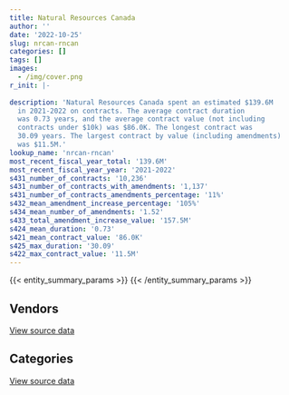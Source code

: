 ```yaml
---
title: Natural Resources Canada
author: ''
date: '2022-10-25'
slug: nrcan-rncan
categories: []
tags: []
images:
  - /img/cover.png
r_init: |-
  
description: 'Natural Resources Canada spent an estimated $139.6M
  in 2021-2022 on contracts. The average contract duration
  was 0.73 years, and the average contract value (not including
  contracts under $10k) was $86.0K. The longest contract was
  30.09 years. The largest contract by value (including amendments)
  was $11.5M.'
lookup_name: 'nrcan-rncan'
most_recent_fiscal_year_total: '139.6M'
most_recent_fiscal_year_year: '2021-2022'
s431_number_of_contracts: '10,236'
s431_number_of_contracts_with_amendments: '1,137'
s431_number_of_contracts_amendments_percentage: '11%'
s432_mean_amendment_increase_percentage: '105%'
s434_mean_number_of_amendments: '1.52'
s433_total_amendment_increase_value: '157.5M'
s424_mean_duration: '0.73'
s421_mean_contract_value: '86.0K'
s425_max_duration: '30.09'
s422_max_contract_value: '11.5M'
---
```


<script src="/rmarkdown-libs/htmlwidgets/htmlwidgets.js"></script>
<link href="/rmarkdown-libs/datatables-css/datatables-crosstalk.css" rel="stylesheet" />
<script src="/rmarkdown-libs/datatables-binding/datatables.js"></script>
<script src="/rmarkdown-libs/jquery/jquery-3.6.0.min.js"></script>
<link href="/rmarkdown-libs/dt-core-bootstrap/css/dataTables.bootstrap.min.css" rel="stylesheet" />
<link href="/rmarkdown-libs/dt-core-bootstrap/css/dataTables.bootstrap.extra.css" rel="stylesheet" />
<script src="/rmarkdown-libs/dt-core-bootstrap/js/jquery.dataTables.min.js"></script>
<script src="/rmarkdown-libs/dt-core-bootstrap/js/dataTables.bootstrap.min.js"></script>
<link href="/rmarkdown-libs/crosstalk/css/crosstalk.min.css" rel="stylesheet" />
<script src="/rmarkdown-libs/crosstalk/js/crosstalk.min.js"></script>
<script src="/rmarkdown-libs/htmlwidgets/htmlwidgets.js"></script>
<link href="/rmarkdown-libs/datatables-css/datatables-crosstalk.css" rel="stylesheet" />
<script src="/rmarkdown-libs/datatables-binding/datatables.js"></script>
<script src="/rmarkdown-libs/jquery/jquery-3.6.0.min.js"></script>
<link href="/rmarkdown-libs/dt-core-bootstrap/css/dataTables.bootstrap.min.css" rel="stylesheet" />
<link href="/rmarkdown-libs/dt-core-bootstrap/css/dataTables.bootstrap.extra.css" rel="stylesheet" />
<script src="/rmarkdown-libs/dt-core-bootstrap/js/jquery.dataTables.min.js"></script>
<script src="/rmarkdown-libs/dt-core-bootstrap/js/dataTables.bootstrap.min.js"></script>
<link href="/rmarkdown-libs/crosstalk/css/crosstalk.min.css" rel="stylesheet" />
<script src="/rmarkdown-libs/crosstalk/js/crosstalk.min.js"></script>

{{< entity_summary_params >}}
{{< /entity_summary_params >}}

## Vendors

<div id="htmlwidget-1" style="width:100%;height:auto;" class="datatables html-widget"></div>
<script type="application/json" data-for="htmlwidget-1">{"x":{"style":"bootstrap","filter":"none","vertical":false,"data":[["<a href=\"/vendors/4_office_automation/\">4 Office Automation<\/a>","<a href=\"/vendors/49_solutions/\">49 Solutions<\/a>","<a href=\"/vendors/ab_sciex/\">AB Sciex<\/a>","<a href=\"/vendors/acart_communications/\">Acart Communications<\/a>","<a href=\"/vendors/accenture/\">Accenture<\/a>","<a href=\"/vendors/acosys_consulting_services/\">Acosys Consulting Services<\/a>","<a href=\"/vendors/adga_group/\">ADGA Group<\/a>","<a href=\"/vendors/advanced_business_interiors/\">Advanced Business Interiors<\/a>","<a href=\"/vendors/advanced_chippewa_technologies/\">Advanced Chippewa Technologies<\/a>","<a href=\"/vendors/aecom/\">AECOM<\/a>","<a href=\"/vendors/agilent/\">Agilent<\/a>","<a href=\"/vendors/air_charter_service/\">Air Charter Service<\/a>","<a href=\"/vendors/air_liquide_canada/\">Air Liquide Canada<\/a>","<a href=\"/vendors/air_tindi/\">Air Tindi<\/a>","<a href=\"/vendors/alpine_helicopters/\">Alpine Helicopters<\/a>","<a href=\"/vendors/als_canada/\">ALS Canada<\/a>","<a href=\"/vendors/altis_human_resources/\">Altis Human Resources<\/a>","<a href=\"/vendors/amazon/\">Amazon<\/a>","<a href=\"/vendors/ameresco_canada/\">Ameresco Canada<\/a>","<a href=\"/vendors/ams_imaging/\">Ams Imaging<\/a>","<a href=\"/vendors/analytical_graphics/\">Analytical Graphics<\/a>","<a href=\"/vendors/ansys_canada/\">Ansys Canada<\/a>","<a href=\"/vendors/aon_reed_stenhouse/\">Aon Reed Stenhouse<\/a>","<a href=\"/vendors/applied_electonics/\">Applied Electonics<\/a>","<a href=\"/vendors/apption/\">Apption<\/a>","<a href=\"/vendors/arcadis_canada/\">Arcadis Canada<\/a>","<a href=\"/vendors/ari_financial_services/\">ARI Financial Services<\/a>","<a href=\"/vendors/artemp_personnel_services/\">Artemp Personnel Services<\/a>","<a href=\"/vendors/asokan_business_interiors/\">Asokan Business Interiors<\/a>","<a href=\"/vendors/atco/\">ATCO<\/a>","<a href=\"/vendors/avi_spl/\">Avi Spl<\/a>","<a href=\"/vendors/avjet_holding/\">AVJET Holding<\/a>","<a href=\"/vendors/banfield_seguin/\">Banfield Seguin<\/a>","<a href=\"/vendors/bdo_canada/\">BDO Canada<\/a>","<a href=\"/vendors/beckman_coulter_canada/\">Beckman Coulter Canada<\/a>","<a href=\"/vendors/bee_clean_building_maintenance/\">Bee Clean Building Maintenance<\/a>","<a href=\"/vendors/bell_canada/\">Bell Canada<\/a>","<a href=\"/vendors/berlitz_canada/\">Berlitz Canada<\/a>","<a href=\"/vendors/bio_rad_laboratories_canada/\">Bio Rad Laboratories Canada<\/a>","<a href=\"/vendors/bloomberg_finance_l_p/\">Bloomberg Finance L P<\/a>","<a href=\"/vendors/blumetric_environmental/\">Blumetric Environmental<\/a>","<a href=\"/vendors/bmt_fleet_technology/\">BMT Fleet Technology<\/a>","<a href=\"/vendors/bouthillette_parizeau/\">Bouthillette Parizeau<\/a>","<a href=\"/vendors/brandt_tractor/\">Brandt Tractor<\/a>","<a href=\"/vendors/breckenhill/\">Breckenhill<\/a>","<a href=\"/vendors/bruker/\">Bruker<\/a>","<a href=\"/vendors/bureau_veritas/\">Bureau Veritas<\/a>","<a href=\"/vendors/c_core/\">C Core<\/a>","<a href=\"/vendors/cache_computer_consulting/\">Cache Computer Consulting<\/a>","<a href=\"/vendors/calian/\">Calian<\/a>","<a href=\"/vendors/calytera_software/\">Calytera Software<\/a>","<a href=\"/vendors/campbell_scientific_canada/\">Campbell Scientific Canada<\/a>","<a href=\"/vendors/canada_post/\">Canada Post<\/a>","<a href=\"/vendors/canadian_corps_of_commissionaires/\">Canadian Corps of Commissionaires<\/a>","<a href=\"/vendors/canadian_helicopters/\">Canadian Helicopters<\/a>","<a href=\"/vendors/canadian_north/\">Canadian North<\/a>","<a href=\"/vendors/canadian_red_cross/\">Canadian Red Cross<\/a>","<a href=\"/vendors/canadian_standards_association/\">Canadian Standards Association<\/a>","<a href=\"/vendors/canon/\">Canon<\/a>","<a href=\"/vendors/cansel_survey_equipment/\">Cansel Survey Equipment<\/a>","<a href=\"/vendors/carahsoft_technology/\">Carahsoft Technology<\/a>","<a href=\"/vendors/carleton_university/\">Carleton University<\/a>","<a href=\"/vendors/cbci_telecom/\">CBCI Telecom<\/a>","<a href=\"/vendors/cdw_canada/\">CDW Canada<\/a>","<a href=\"/vendors/cgi/\">CGI<\/a>","<a href=\"/vendors/charron_human_resources/\">Charron Human Resources<\/a>","<a href=\"/vendors/chrono_aviation/\">Chrono Aviation<\/a>","<a href=\"/vendors/chubb_edwards/\">Chubb Edwards<\/a>","<a href=\"/vendors/cision_canada/\">Cision Canada<\/a>","<a href=\"/vendors/cistel_technology/\">Cistel Technology<\/a>","<a href=\"/vendors/click_networks/\">Click Networks<\/a>","<a href=\"/vendors/cofomo/\">Cofomo<\/a>","<a href=\"/vendors/colliers_project_leaders/\">Colliers Project Leaders<\/a>","<a href=\"/vendors/compugen/\">Compugen<\/a>","<a href=\"/vendors/concept_controls/\">Concept Controls<\/a>","<a href=\"/vendors/conference_board_of_canada/\">Conference Board of Canada<\/a>","<a href=\"/vendors/contract_community/\">Contract Community<\/a>","<a href=\"/vendors/controlled_environments/\">Controlled Environments<\/a>","<a href=\"/vendors/conversart_consulting/\">Conversart Consulting<\/a>","<a href=\"/vendors/coradix_technology_consulting/\">Coradix Technology Consulting<\/a>","<a href=\"/vendors/cossette_communications/\">Cossette Communications<\/a>","<a href=\"/vendors/cpcs_transcom/\">CPCS Transcom<\/a>","<a href=\"/vendors/csdc_systems/\">CSDC Systems<\/a>","<a href=\"/vendors/csi_consulting/\">Csi Consulting<\/a>","<a href=\"/vendors/custom_helicopters/\">Custom Helicopters<\/a>","<a href=\"/vendors/d4is_solutions/\">D4IS Solutions<\/a>","<a href=\"/vendors/dalhousie_university/\">Dalhousie University<\/a>","<a href=\"/vendors/dalian_enterprises/\">Dalian Enterprises<\/a>","<a href=\"/vendors/dasco_equipment/\">DASCO Equipment<\/a>","<a href=\"/vendors/decisive_group/\">Decisive Group<\/a>","<a href=\"/vendors/dell_computer/\">Dell Computer<\/a>","<a href=\"/vendors/deloitte/\">Deloitte<\/a>","<a href=\"/vendors/delta_photonics/\">Delta Photonics<\/a>","<a href=\"/vendors/dew_engineering/\">DEW Engineering<\/a>","<a href=\"/vendors/dillon_consulting/\">Dillon Consulting<\/a>","<a href=\"/vendors/dnr_consulting_group/\">DNR Consulting Group<\/a>","<a href=\"/vendors/donna_cona/\">Donna Cona<\/a>","<a href=\"/vendors/dst_consulting_engineers/\">DST Consulting Engineers<\/a>","<a href=\"/vendors/dynabook_canada/\">Dynabook Canada<\/a>","<a href=\"/vendors/dynamic_personnel_consultants/\">Dynamic Personnel Consultants<\/a>","<a href=\"/vendors/eagle_professional_resources/\">Eagle Professional Resources<\/a>","<a href=\"/vendors/eastpoint_engineering/\">Eastpoint Engineering<\/a>","<a href=\"/vendors/ebsco_canada/\">EBSCO Canada<\/a>","<a href=\"/vendors/eclipsys_solutions/\">Eclipsys Solutions<\/a>","<a href=\"/vendors/ecole_de_langues_abce/\">Ecole De Langues Abce<\/a>","<a href=\"/vendors/ecole_de_langues_eagle/\">Ecole De Langues Eagle<\/a>","<a href=\"/vendors/ecole_de_langues_la_cite/\">Ecole De Langues La Cite<\/a>","<a href=\"/vendors/effigis_geo_solutions/\">Effigis Geo Solutions<\/a>","<a href=\"/vendors/ekos_research_associates/\">Ekos Research Associates<\/a>","<a href=\"/vendors/elite_environmental_group/\">Elite Environmental Group<\/a>","<a href=\"/vendors/elsevier/\">Elsevier<\/a>","<a href=\"/vendors/empowered_networks/\">Empowered Networks<\/a>","<a href=\"/vendors/englobe/\">Englobe<\/a>","<a href=\"/vendors/entrust/\">Entrust<\/a>","<a href=\"/vendors/environics_research_group/\">Environics Research Group<\/a>","<a href=\"/vendors/eperformance/\">Eperformance<\/a>","<a href=\"/vendors/ernst_young/\">Ernst Young<\/a>","<a href=\"/vendors/esbe_scientific_industries/\">ESBE Scientific Industries<\/a>","<a href=\"/vendors/esri/\">ESRI<\/a>","<a href=\"/vendors/excel_human_resources/\">Excel Human Resources<\/a>","<a href=\"/vendors/exp_services/\">EXP Services<\/a>","<a href=\"/vendors/factiva/\">Factiva<\/a>","<a href=\"/vendors/fast_forward_french/\">Fast Forward French<\/a>","<a href=\"/vendors/fast_track_staffing/\">Fast Track Staffing<\/a>","<a href=\"/vendors/fastenal/\">Fastenal<\/a>","<a href=\"/vendors/fca_canada/\">FCA Canada<\/a>","<a href=\"/vendors/federal_express_canada/\">Federal Express Canada<\/a>","<a href=\"/vendors/felix_technology/\">Felix Technology<\/a>","<a href=\"/vendors/first_air/\">First Air<\/a>","<a href=\"/vendors/flight_fuels/\">Flight Fuels<\/a>","<a href=\"/vendors/fmc_professionals/\">FMC Professionals<\/a>","<a href=\"/vendors/ford_motor_company/\">Ford Motor Company<\/a>","<a href=\"/vendors/fsc/\">FSC<\/a>","<a href=\"/vendors/fts_forest_technology_systems/\">Fts Forest Technology Systems<\/a>","<a href=\"/vendors/fujitsu/\">Fujitsu<\/a>","<a href=\"/vendors/gamble_technologies/\">Gamble Technologies<\/a>","<a href=\"/vendors/gartner/\">Gartner<\/a>","<a href=\"/vendors/gateway_mechanical_services/\">Gateway Mechanical Services<\/a>","<a href=\"/vendors/gc_strategies/\">GC Strategies<\/a>","<a href=\"/vendors/general_dynamics/\">General Dynamics<\/a>","<a href=\"/vendors/general_motors/\">General Motors<\/a>","<a href=\"/vendors/genesis_integration/\">Genesis Integration<\/a>","<a href=\"/vendors/genome_quebec/\">Genome Quebec<\/a>","<a href=\"/vendors/geotab/\">Geotab<\/a>","<a href=\"/vendors/getinge_canada/\">Getinge Canada<\/a>","<a href=\"/vendors/gfl_environmental/\">GFL Environmental<\/a>","<a href=\"/vendors/ghd/\">GHD<\/a>","<a href=\"/vendors/gilmore_reproductions/\">Gilmore Reproductions<\/a>","<a href=\"/vendors/glasshouse_systems/\">GlassHouse Systems<\/a>","<a href=\"/vendors/global_knowledge/\">Global Knowledge<\/a>","<a href=\"/vendors/global_total_office/\">Global Total Office<\/a>","<a href=\"/vendors/global_upholstery/\">Global Upholstery<\/a>","<a href=\"/vendors/golder_associates/\">Golder Associates<\/a>","<a href=\"/vendors/google_canada/\">Google Canada<\/a>","<a href=\"/vendors/goss_gilroy/\">Goss Gilroy<\/a>","<a href=\"/vendors/government_of_alberta/\">Government of Alberta<\/a>","<a href=\"/vendors/grand_toy/\">Grand Toy<\/a>","<a href=\"/vendors/graybar_canada/\">Graybar Canada<\/a>","<a href=\"/vendors/graybridge_international_consulting/\">Graybridge International Consulting<\/a>","<a href=\"/vendors/great_slave_helicopters/\">Great Slave Helicopters<\/a>","<a href=\"/vendors/groupe_edgenda/\">Groupe Edgenda<\/a>","<a href=\"/vendors/h_h_construction/\">H H Construction<\/a>","<a href=\"/vendors/halpenny_insurance_brokers/\">Halpenny Insurance Brokers<\/a>","<a href=\"/vendors/harnois_energies/\">Harnois Energies<\/a>","<a href=\"/vendors/hatch/\">Hatch<\/a>","<a href=\"/vendors/haworth/\">Haworth<\/a>","<a href=\"/vendors/hewlett_packard/\">Hewlett Packard<\/a>","<a href=\"/vendors/hexagon/\">Hexagon<\/a>","<a href=\"/vendors/hitachi_data_systems/\">Hitachi Data Systems<\/a>","<a href=\"/vendors/honeywell/\">Honeywell<\/a>","<a href=\"/vendors/horizant/\">Horizant<\/a>","<a href=\"/vendors/hoskin_scientific/\">Hoskin Scientific<\/a>","<a href=\"/vendors/hubspoke/\">HubSpoke<\/a>","<a href=\"/vendors/hypertec/\">Hypertec<\/a>","<a href=\"/vendors/ibiska_telecom/\">Ibiska Telecom<\/a>","<a href=\"/vendors/ibm_canada/\">IBM Canada<\/a>","<a href=\"/vendors/idp_group/\">Idp Group<\/a>","<a href=\"/vendors/ifathom/\">iFathom<\/a>","<a href=\"/vendors/ihs_global/\">IHS Global<\/a>","<a href=\"/vendors/iic_technologies/\">IIC Technologies<\/a>","<a href=\"/vendors/imp_group/\">IMP Group<\/a>","<a href=\"/vendors/info_tech_research_group/\">Info Tech Research Group<\/a>","<a href=\"/vendors/institute_on_governance/\">Institute On Governance<\/a>","<a href=\"/vendors/integra_networks/\">Integra Networks<\/a>","<a href=\"/vendors/interactive_audio_visual/\">Interactive Audio Visual<\/a>","<a href=\"/vendors/ipss/\">IPSS<\/a>","<a href=\"/vendors/iron_mountain/\">Iron Mountain<\/a>","<a href=\"/vendors/island_temperature_controls/\">Island Temperature Controls<\/a>","<a href=\"/vendors/isomass_scientific/\">Isomass Scientific<\/a>","<a href=\"/vendors/itex/\">ITEX<\/a>","<a href=\"/vendors/j_l_richards_associates/\">J L Richards Associates<\/a>","<a href=\"/vendors/javelin_technologies/\">Javelin Technologies<\/a>","<a href=\"/vendors/jeol/\">Jeol<\/a>","<a href=\"/vendors/john_wiley_sons/\">John Wiley Sons<\/a>","<a href=\"/vendors/jumping_elephants/\">Jumping Elephants<\/a>","<a href=\"/vendors/kenn_borek_air/\">Kenn Borek Air<\/a>","<a href=\"/vendors/keystone_environmental/\">Keystone Environmental<\/a>","<a href=\"/vendors/knoll_north_america/\">Knoll North America<\/a>","<a href=\"/vendors/knowledge_circle/\">Knowledge Circle<\/a>","<a href=\"/vendors/kone/\">KONE<\/a>","<a href=\"/vendors/konica_minolta_business_solutions/\">Konica Minolta Business Solutions<\/a>","<a href=\"/vendors/kpmg/\">KPMG<\/a>","<a href=\"/vendors/kubota_canada/\">Kubota Canada<\/a>","<a href=\"/vendors/kudlik_construction/\">Kudlik Construction<\/a>","<a href=\"/vendors/kwc_architects/\">Kwc Architects<\/a>","<a href=\"/vendors/language_marketplace/\">Language Marketplace<\/a>","<a href=\"/vendors/language_research_development_group/\">Language Research Development Group<\/a>","<a href=\"/vendors/lansdowne_technologies/\">Lansdowne Technologies<\/a>","<a href=\"/vendors/laval_lab/\">Laval Lab<\/a>","<a href=\"/vendors/lean_agility/\">Lean Agility<\/a>","<a href=\"/vendors/leger_marketing/\">Leger Marketing<\/a>","<a href=\"/vendors/leo_pisces_services_group/\">Leo Pisces Services Group<\/a>","<a href=\"/vendors/les_enquetes_henri/\">Les Enquetes Henri<\/a>","<a href=\"/vendors/life_technologies/\">Life Technologies<\/a>","<a href=\"/vendors/like_10/\">Like 10<\/a>","<a href=\"/vendors/linovati/\">Linovati<\/a>","<a href=\"/vendors/lionbridge/\">Lionbridge<\/a>","<a href=\"/vendors/lotek_wireless/\">Lotek Wireless<\/a>","<a href=\"/vendors/lumina_it/\">Lumina IT<\/a>","<a href=\"/vendors/lwg_architectural_interiors/\">Lwg Architectural Interiors<\/a>","<a href=\"/vendors/m_d_charlton/\">M D Charlton<\/a>","<a href=\"/vendors/macdonald_dettwiler_and_associates/\">MacDonald Dettwiler and Associates<\/a>","<a href=\"/vendors/malatest/\">Malatest<\/a>","<a href=\"/vendors/maplesoft_consulting/\">Maplesoft Consulting<\/a>","<a href=\"/vendors/marine_contractors/\">Marine Contractors<\/a>","<a href=\"/vendors/markido/\">Markido<\/a>","<a href=\"/vendors/martec/\">Martec<\/a>","<a href=\"/vendors/matrix_aviation_solutions/\">Matrix Aviation Solutions<\/a>","<a href=\"/vendors/maverin/\">Maverin<\/a>","<a href=\"/vendors/maxsys_staffing_and_consulting/\">Maxsys Staffing and Consulting<\/a>","<a href=\"/vendors/mcelhanney_associates/\">McElhanney Associates<\/a>","<a href=\"/vendors/mcgill_university/\">Mcgill University<\/a>","<a href=\"/vendors/mckinsey_and_company/\">McKinsey and Company<\/a>","<a href=\"/vendors/mcmaster_university/\">Mcmaster University<\/a>","<a href=\"/vendors/mcw_custom_energy_solutions/\">MCW Custom Energy Solutions<\/a>","<a href=\"/vendors/mdos_consulting/\">MDOS Consulting<\/a>","<a href=\"/vendors/media_q/\">Media Q<\/a>","<a href=\"/vendors/messa_computing/\">Messa Computing<\/a>","<a href=\"/vendors/mgis/\">MGIS<\/a>","<a href=\"/vendors/michael_wager_consulting/\">Michael Wager Consulting<\/a>","<a href=\"/vendors/microsoft_canada/\">Microsoft Canada<\/a>","<a href=\"/vendors/millbrook_tactical/\">Millbrook Tactical<\/a>","<a href=\"/vendors/mindwire_systems/\">Mindwire Systems<\/a>","<a href=\"/vendors/mishkumi_technologies/\">Mishkumi Technologies<\/a>","<a href=\"/vendors/mnp/\">MNP<\/a>","<a href=\"/vendors/modis_canada/\">Modis Canada<\/a>","<a href=\"/vendors/moriyama_teshima_architects/\">Moriyama Teshima Architects<\/a>","<a href=\"/vendors/morpho_canada/\">Morpho Canada<\/a>","<a href=\"/vendors/morrison_hershfield/\">Morrison Hershfield<\/a>","<a href=\"/vendors/mts_allstream/\">MTS Allstream<\/a>","<a href=\"/vendors/multishred/\">Multishred<\/a>","<a href=\"/vendors/mustang_helicopters/\">Mustang Helicopters<\/a>","<a href=\"/vendors/mustang_survival/\">Mustang Survival<\/a>","<a href=\"/vendors/nanometrics/\">Nanometrics<\/a>","<a href=\"/vendors/nations_translation_group/\">Nations Translation Group<\/a>","<a href=\"/vendors/nattiq/\">NATTIQ<\/a>","<a href=\"/vendors/neopost_canada/\">Neopost Canada<\/a>","<a href=\"/vendors/newfound_recruiting/\">Newfound Recruiting<\/a>","<a href=\"/vendors/nikon_canada/\">Nikon Canada<\/a>","<a href=\"/vendors/nisha_techonologies/\">Nisha Techonologies<\/a>","<a href=\"/vendors/nitam_solutions/\">Nitam Solutions<\/a>","<a href=\"/vendors/nortak_software/\">Nortak Software<\/a>","<a href=\"/vendors/northern_micro/\">Northern Micro<\/a>","<a href=\"/vendors/northwest_hydraulic_consultants/\">Northwest Hydraulic Consultants<\/a>","<a href=\"/vendors/nova_networks/\">Nova Networks<\/a>","<a href=\"/vendors/novipro/\">Novipro<\/a>","<a href=\"/vendors/onx_enterprise_solutions/\">OnX Enterprise Solutions<\/a>","<a href=\"/vendors/open_geospatial_consortium/\">Open Geospatial Consortium<\/a>","<a href=\"/vendors/openframe_technologies/\">OpenFrame Technologies<\/a>","<a href=\"/vendors/opentext/\">OpenText<\/a>","<a href=\"/vendors/oracle_canada/\">Oracle Canada<\/a>","<a href=\"/vendors/orangutech/\">Orangutech<\/a>","<a href=\"/vendors/orbis_risk_consulting/\">Orbis Risk Consulting<\/a>","<a href=\"/vendors/ottawa_business_interiors/\">Ottawa Business Interiors<\/a>","<a href=\"/vendors/oxford_nanopore_technologies/\">Oxford Nanopore Technologies<\/a>","<a href=\"/vendors/pacific_geomatics/\">Pacific Geomatics<\/a>","<a href=\"/vendors/pacwill_environmental/\">Pacwill Environmental<\/a>","<a href=\"/vendors/pageau_morel_associes/\">Pageau Morel Associes<\/a>","<a href=\"/vendors/pal_aerospace/\">PAL Aerospace<\/a>","<a href=\"/vendors/paladin_group/\">Paladin Group<\/a>","<a href=\"/vendors/panasonic/\">Panasonic<\/a>","<a href=\"/vendors/pepco/\">Pepco<\/a>","<a href=\"/vendors/petrovalue_products/\">PetroValue Products<\/a>","<a href=\"/vendors/phaselock_systems_international/\">Phaselock Systems International<\/a>","<a href=\"/vendors/phoenix_strategic_perspectives/\">Phoenix Strategic Perspectives<\/a>","<a href=\"/vendors/pitney_bowes/\">Pitney Bowes<\/a>","<a href=\"/vendors/planet_labs/\">Planet Labs<\/a>","<a href=\"/vendors/podolinsky_equipment/\">Podolinsky Equipment<\/a>","<a href=\"/vendors/polaris_industries/\">Polaris Industries<\/a>","<a href=\"/vendors/portage_personnel/\">Portage Personnel<\/a>","<a href=\"/vendors/pra/\">PRA<\/a>","<a href=\"/vendors/precisionit/\">PrecisionIT<\/a>","<a href=\"/vendors/pricewaterhouse_coopers/\">Pricewaterhouse Coopers<\/a>","<a href=\"/vendors/printers_plus/\">Printers Plus<\/a>","<a href=\"/vendors/prism_engineering/\">Prism Engineering<\/a>","<a href=\"/vendors/procom_consultants/\">Procom Consultants<\/a>","<a href=\"/vendors/promaxis/\">Promaxis<\/a>","<a href=\"/vendors/proquest/\">ProQuest<\/a>","<a href=\"/vendors/protak_consulting_group/\">Protak Consulting Group<\/a>","<a href=\"/vendors/purespirit_solutions/\">PureSpirIT Solutions<\/a>","<a href=\"/vendors/qiagen/\">QIAGEN<\/a>","<a href=\"/vendors/qinetiq/\">QinetiQ<\/a>","<a href=\"/vendors/qmr/\">QMR<\/a>","<a href=\"/vendors/quantum_management_services/\">Quantum Management Services<\/a>","<a href=\"/vendors/queen_s_university/\">Queen’s University<\/a>","<a href=\"/vendors/r_e_gilmore_investments/\">R E Gilmore Investments<\/a>","<a href=\"/vendors/r_r_international_translation/\">R R International Translation<\/a>","<a href=\"/vendors/radiation_solutions/\">Radiation Solutions<\/a>","<a href=\"/vendors/randstad/\">Randstad<\/a>","<a href=\"/vendors/raymond_chabot_grant_thornton/\">Raymond Chabot Grant Thornton<\/a>","<a href=\"/vendors/redmango_media/\">Redmango Media<\/a>","<a href=\"/vendors/rgb_media/\">RGB Media<\/a>","<a href=\"/vendors/ricoh/\">Ricoh<\/a>","<a href=\"/vendors/risk_sciences_international/\">Risk Sciences International<\/a>","<a href=\"/vendors/rms_software/\">Rms Software<\/a>","<a href=\"/vendors/rtg_protech/\">Rtg Protech<\/a>","<a href=\"/vendors/s_p_global_market_intelligence/\">S P Global Market Intelligence<\/a>","<a href=\"/vendors/salesforce_canada/\">Salesforce Canada<\/a>","<a href=\"/vendors/samson_associes/\">Samson Associes<\/a>","<a href=\"/vendors/sas_institute/\">SAS Institute<\/a>","<a href=\"/vendors/sharp_electronics/\">Sharp Electronics<\/a>","<a href=\"/vendors/shi_canada/\">SHI Canada<\/a>","<a href=\"/vendors/si_systems/\">SI Systems<\/a>","<a href=\"/vendors/siemens/\">Siemens<\/a>","<a href=\"/vendors/sierra_systems_group/\">Sierra Systems Group<\/a>","<a href=\"/vendors/simex_defence/\">Simex Defence<\/a>","<a href=\"/vendors/simplex_grinnell/\">Simplex Grinnell<\/a>","<a href=\"/vendors/slr_consulting_canada/\">SLR Consulting Canada<\/a>","<a href=\"/vendors/snap_on_tools/\">Snap On Tools<\/a>","<a href=\"/vendors/snc_lavalin/\">SNC Lavalin<\/a>","<a href=\"/vendors/softchoice/\">Softchoice<\/a>","<a href=\"/vendors/softsim_technologies/\">Softsim Technologies<\/a>","<a href=\"/vendors/sra_staffing_solutions/\">SRA Staffing Solutions<\/a>","<a href=\"/vendors/st_joseph_print_group/\">St Joseph Print Group<\/a>","<a href=\"/vendors/stantec/\">Stantec<\/a>","<a href=\"/vendors/steris_canada/\">STERIS Canada<\/a>","<a href=\"/vendors/stiff_sentences/\">Stiff Sentences<\/a>","<a href=\"/vendors/stoneworks_technologies/\">Stoneworks Technologies<\/a>","<a href=\"/vendors/stratos/\">Stratos<\/a>","<a href=\"/vendors/systemscope/\">Systemscope<\/a>","<a href=\"/vendors/tag_hr/\">Tag HR<\/a>","<a href=\"/vendors/tecsis/\">Tecsis<\/a>","<a href=\"/vendors/teel_technologies_canada/\">Teel Technologies Canada<\/a>","<a href=\"/vendors/teknion/\">Teknion<\/a>","<a href=\"/vendors/teksystems_canada/\">TEKsystems Canada<\/a>","<a href=\"/vendors/telecom_computer_services/\">Telecom Computer Services<\/a>","<a href=\"/vendors/tenaquip/\">Tenaquip<\/a>","<a href=\"/vendors/teramach_technologies/\">Teramach Technologies<\/a>","<a href=\"/vendors/testforce_systems/\">Testforce Systems<\/a>","<a href=\"/vendors/tetra_tech/\">Tetra Tech<\/a>","<a href=\"/vendors/the_aim_group/\">The AIM Group<\/a>","<a href=\"/vendors/the_halifax_group/\">The Halifax Group<\/a>","<a href=\"/vendors/the_masha_krupp_translation_group/\">The Masha Krupp Translation Group<\/a>","<a href=\"/vendors/the_mathworks/\">The Mathworks<\/a>","<a href=\"/vendors/the_right_door_consulting/\">The Right Door Consulting<\/a>","<a href=\"/vendors/thermo_fisher_scientific/\">Thermo Fisher Scientific<\/a>","<a href=\"/vendors/thyssenkrupp_elevator/\">Thyssenkrupp Elevator<\/a>","<a href=\"/vendors/tiree/\">Tiree<\/a>","<a href=\"/vendors/toshiba_canada/\">Toshiba Canada<\/a>","<a href=\"/vendors/totem_offisource/\">Totem Offisource<\/a>","<a href=\"/vendors/toure_cleaning_services/\">Toure Cleaning Services<\/a>","<a href=\"/vendors/toyota/\">Toyota<\/a>","<a href=\"/vendors/transpolar_technology/\">Transpolar Technology<\/a>","<a href=\"/vendors/troy_life_fire_safety/\">Troy Life Fire Safety<\/a>","<a href=\"/vendors/tundra_technical_solutions/\">Tundra Technical Solutions<\/a>","<a href=\"/vendors/turtle_island_staffing/\">Turtle Island Staffing<\/a>","<a href=\"/vendors/tyco_integrated_fire_security/\">Tyco Integrated Fire Security<\/a>","<a href=\"/vendors/unisource/\">Unisource<\/a>","<a href=\"/vendors/universal_helicopters/\">Universal Helicopters<\/a>","<a href=\"/vendors/universite_de_sherbrooke/\">Universite De Sherbrooke<\/a>","<a href=\"/vendors/universite_laval/\">Universite Laval<\/a>","<a href=\"/vendors/universite_sainte_anne/\">Universite Sainte Anne<\/a>","<a href=\"/vendors/university_of_alberta/\">University of Alberta<\/a>","<a href=\"/vendors/university_of_british_columbia/\">University of British Columbia<\/a>","<a href=\"/vendors/university_of_calgary/\">University of Calgary<\/a>","<a href=\"/vendors/university_of_guelph/\">University of Guelph<\/a>","<a href=\"/vendors/university_of_manitoba/\">University of Manitoba<\/a>","<a href=\"/vendors/university_of_new_brunswick/\">University of New Brunswick<\/a>","<a href=\"/vendors/university_of_ottawa/\">University of Ottawa<\/a>","<a href=\"/vendors/university_of_regina/\">University of Regina<\/a>","<a href=\"/vendors/university_of_saskatchewan/\">University of Saskatchewan<\/a>","<a href=\"/vendors/university_of_toronto/\">University of Toronto<\/a>","<a href=\"/vendors/university_of_waterloo/\">University of Waterloo<\/a>","<a href=\"/vendors/university_of_western_ontario/\">University of Western Ontario<\/a>","<a href=\"/vendors/vaisala_canada/\">Vaisala Canada<\/a>","<a href=\"/vendors/vard_marine/\">Vard Marine<\/a>","<a href=\"/vendors/veritaaq_technology_house/\">Veritaaq Technology House<\/a>","<a href=\"/vendors/vidcruiter/\">Vidcruiter<\/a>","<a href=\"/vendors/vwr_international/\">VWR International<\/a>","<a href=\"/vendors/wajax/\">Wajax<\/a>","<a href=\"/vendors/waste_connections_of_canada/\">Waste Connections of Canada<\/a>","<a href=\"/vendors/waste_management_of_canada/\">Waste Management of Canada<\/a>","<a href=\"/vendors/waters/\">Waters<\/a>","<a href=\"/vendors/weatherhaven_canada/\">Weatherhaven Canada<\/a>","<a href=\"/vendors/wolters_kluwer/\">Wolters Kluwer<\/a>","<a href=\"/vendors/wood/\">Wood<\/a>","<a href=\"/vendors/wood_canada/\">Wood Canada<\/a>","<a href=\"/vendors/wood_environment_infrastructure/\">Wood Environment Infrastructure<\/a>","<a href=\"/vendors/wood_mackenzie/\">Wood Mackenzie<\/a>","<a href=\"/vendors/workdynamics_technologies/\">WorkDynamics Technologies<\/a>","<a href=\"/vendors/worley_parsons/\">Worley Parsons<\/a>","<a href=\"/vendors/wsp/\">WSP<\/a>","<a href=\"/vendors/xerox/\">Xerox<\/a>","<a href=\"/vendors/yellowhead_helicopters/\">Yellowhead Helicopters<\/a>","<a href=\"/vendors/zodiac_hurricane_technologies/\">Zodiac Hurricane Technologies<\/a>"],[15782.71,null,22001.83,13528.7,null,null,139421.84,338069.63,56083.63,42107.64,337240.36,null,45592.23,54483.02,11648.77,141790.81,338766.58,null,557916.97,null,28555.79,736534.27,12288.37,324434.58,null,152157.19,89381.86,167554.33,11131.63,1306255.57,89303.18,null,8549.73,196786.68,4015.11,null,0,39182.7,null,null,0,31330.6,202922.58,null,null,null,0,null,64527.2,842238.64,null,120403.49,13918.21,3810878.61,734418.46,724208.68,7699.07,77884.72,397613.15,71317.34,54025.11,146497.33,297793.1,1124207.15,null,33900,null,21106.06,36551.78,639165.49,null,null,160145.95,null,null,39144.1,0,null,81111.24,22600,122782.19,null,32476.88,null,null,201877.46,145141.07,33449.16,784990,15142,15290.94,1270701.9,12230.68,99499.39,null,null,134236.44,null,null,100208.53,44239.5,null,160482.28,16176.52,22302,19838.4,80095.98,0,null,null,979525.73,19557.86,0,45031.9,168115.75,806955.22,0,null,1008338.43,3213135.14,null,null,62335.5,null,11543.96,144145.3,null,262489.5,816376.96,null,7575.61,303235.41,2673287.04,null,null,null,177323.45,null,157522.66,null,272107.09,87490.28,95713.72,2015800.36,null,21905.37,null,2870.02,null,null,null,20464.13,11842.4,null,249790.73,null,64053.27,null,32982.26,3569684.66,null,null,null,231666.83,24973,null,12172.1,null,175150.01,154355.4,53388.79,225581.52,null,961791.8,344332.94,133871.1,24521,null,107643.22,0,null,62550,63302.5,109454.63,null,26372,317393.58,null,805352.6,102981.31,126648.14,null,352446.86,null,null,4750123.45,0,null,65216.11,15562.34,4122.01,342450.46,null,26460,24588.11,101844.04,null,23136.75,17366.47,null,null,415889.93,null,null,163436.09,null,null,24654.85,57482.63,24916.5,null,1814308.12,0,907782.32,null,27641.18,null,0,null,63448.93,24990,null,24860,44504.97,0,203679.01,105198.36,557624.22,null,1126429.14,491769.94,26091.1,203679.01,43074.92,0,72295.44,2236.87,4352.38,31863.41,44546.04,null,null,23399.83,2626977.3,null,16459.69,45281.52,489086.91,37499.39,806446.43,null,502847.25,633021.62,null,98687.51,null,22321.63,342345.73,1551100.13,83051.36,null,37606.93,23758.25,20466.92,null,null,null,null,11661.24,10919.45,null,null,null,110206.84,177527.37,7136.71,311123.43,null,null,122151.55,78096.74,35979.2,256285.09,116287.21,24973.9,613961.31,182852.84,72055.69,null,279943.87,19446.3,null,145546.23,43975.89,44679.2,null,149258.43,192928.29,11512.44,97346.87,737539.58,903994.36,45914.27,19323,31776.3,null,240693.8,null,370705.35,68907.42,126757.08,33617.53,365971.64,4733.41,158701.72,102265.99,282500,73937.04,null,0,139667.73,null,242150.98,207900.6,173992.28,11569.34,16950,165029.7,908611.37,96809.37,336733.82,null,20341.01,162573.8,1994539.72,178680.12,52150.5,821214.58,81278.64,0,146437.01,null,10328.2,54438.95,49939.35,514442.7,113703.89,23730,165475.79,11321.69,342374.13,null,398560.42,20269.39,203679.01,null,null,null,2453103.77,28743.75,267970.42,null,189709.15,210888.41,63304.5,69964.92,56823.5,149979.41,77108.8,24249.17,null,48489.2,94559,23721.88,23358.33,null,1117128.95,12989.24,53642.55,null,6537.84,null,96312.85,19213.48,31727,0,null,88919.7,750478.95,242.36,null,437745.51,33003.5,null,null],[null,null,13201.1,null,null,3525.59,116319.38,96958.16,89612.68,12915,501680.91,15557.84,75117.23,160084.68,12363.83,96658.62,827707.84,null,534404.09,null,28634.03,364373.47,12012.58,null,326677.69,0,37466.92,89154.66,null,1275962.68,42531.9,556954.47,52820.57,205619.04,22168.59,null,0,73566.43,null,null,15059.52,46074.4,112950.88,10336.51,null,null,33649.98,79181.93,201832.85,910168.79,null,91762.28,12543,3722472.69,895329.91,502898.27,3860.08,9042.6,365950.31,82172.22,18477.28,154190.6,32379.57,687497.24,74814.24,27911,null,null,31999.93,1302559.54,24076.06,103520.09,217962.1,null,null,62393.35,null,24940.65,88353.45,3688690.29,240640.46,null,29435.3,null,null,506076.37,46283.6,197457.94,805504,null,171400.51,2176748.91,null,99771.99,7523.42,12688.8,362159.08,9169.08,374518.38,56852.58,null,null,160921.95,15917.71,11520,11466,21840,218295,null,107578.12,533777.49,null,29622.47,null,null,827063.89,147414.15,null,1038312.92,3075878.71,null,27124.9,152096.1,null,null,77458.26,null,121133.39,831895.68,null,null,36640.8,1567351.85,null,null,40295.8,188823,39343.5,133026.12,null,102376.54,70099.79,37647.89,851730.46,null,35222.05,null,10298.3,1337.07,null,null,4543.11,null,null,194041.06,null,14482.03,null,37064.18,3199966.73,null,34025.43,null,null,null,17864,10041.39,19913.09,42921.92,156806.03,34015.02,130779.21,null,362967.53,null,20189.94,null,85086.29,null,152396.37,28250,55822,24860,135076.42,null,77023,284017.53,null,687960.43,58621.95,211607.43,10894.33,353412.47,null,null,3721993.28,0,9844.95,39697.61,15604.98,6372.25,51281.14,61044.79,null,11708.62,66318.24,null,null,null,null,null,705145.38,null,null,139408.99,23159.35,null,11166.5,77160.75,13017.6,59950.43,1938497.3,0,354054.05,18501.72,null,62150,0,428206.71,62755.68,95929.64,23000,null,102228.59,0,102118.52,85727.33,471623.58,null,1029138,416278.15,26162.58,102118.52,7484.54,445.81,359679.65,38985.53,7707.98,90800.7,77494.68,11275.14,271845,null,391548.12,null,86060.67,37299.04,594777.85,null,2516859.38,1030.72,468036.66,149505.23,15686.62,90390.94,null,null,526189.49,888688.06,17182.98,null,69343.27,null,null,null,62260.8,null,7677.17,null,null,1545.72,11500,150144.96,157628.89,28091.52,22637.13,96199.27,null,18563.3,130479.87,58840.01,76455.8,83602.87,122380.51,0,null,183353.8,48676.76,39747.75,107017.06,null,null,893201.66,null,15281,108557.06,null,22352.53,40129.13,188447.12,794047.35,791000,54565.16,null,31863.36,null,382059.78,null,150582.51,39060.98,125731.93,16465.91,16167,1984.14,null,null,null,24408,null,0,35626.99,16916.1,242814.41,null,415672.62,null,null,null,632128.7,268425.99,122379.58,null,null,72823.18,4264227.91,null,24053.97,738787.52,41018.44,0,218964.6,null,null,206313.94,55954.94,347028.75,33060.51,null,null,null,346175.24,null,399652.37,12644.16,102118.52,24163.41,null,null,1655697.81,27710.28,275689.48,21915,222916.35,235506.9,182047.04,39295.83,37926.25,135336.13,80780.22,null,76930.73,35437.82,125008.23,102587.84,39382.93,39462.43,1588072.45,26708.22,89329.42,11899.91,6555.75,3851.03,null,null,32667.67,null,145908.31,44039.49,549293.58,44130.6,88140,357957.07,31675.55,24948,null],[null,null,null,null,null,101894,null,null,52002.41,28069.65,562769.49,null,48960.76,188876.1,11854.5,87074.53,1031018.42,1062089.12,532943.97,null,36421.79,271495.39,12653.14,null,879507.34,0,75054.5,139426.06,null,1260054.85,191946.16,null,null,237142.82,null,null,886592.58,80007.63,11498.85,null,0,null,112642.27,20150.25,24653.67,null,577116.31,67305.63,719633.07,405582.92,29415.26,78305.65,null,4161443.81,453296.22,761049.06,null,157618.38,334208.98,13173.54,97684.19,84426.48,9313.68,344062.58,89940.65,null,283699.58,null,32982.87,1282982.87,null,null,154140.87,43252.95,18354.59,99973.32,null,null,32051.23,311309.71,null,85046.62,7313.63,8671.43,198638.71,504693.65,100930,147823.71,400355.72,null,288569.81,446287.66,17822.58,99499.39,29766.58,null,262266.06,52292.39,null,10365.07,null,null,127155.04,15916.3,null,null,23674,555660,42976.62,null,1574840.86,null,39352.37,null,149791.9,789132.71,22922.6,19776.3,1415305.96,2882495.12,34492.49,24279.69,97374.39,39747.75,null,182836.26,null,37155.45,722950.7,28086.24,null,138785.59,null,17698.06,null,null,5112.32,null,142114.78,34857.77,221803.56,36420.16,100606.08,706199.62,null,17946.99,null,39000.42,21218.68,27572,14954.6,11483.99,33886.44,null,184870.46,16950,null,11207.76,29536.91,1273290.5,null,38777.45,null,null,79450.01,null,null,null,20326.44,158884.8,26883.83,347675.95,null,35537.37,null,162.82,null,184860.09,null,88739.84,null,55822,null,null,null,null,214263.06,null,244106.94,47054.74,319075.02,11448.25,352446.86,null,null,4054270.54,0,26064.3,62860.44,24349.97,4001.08,null,null,null,null,131865.47,null,null,null,null,null,686487.1,75959.07,79651.65,46469.66,null,null,16507.1,151064.44,null,153486.82,1588588.13,null,986486.49,11281.73,null,null,0,912142.35,42194.8,0,null,null,82344.83,0,null,70862.8,155699.88,null,580566.56,689147.35,6504.9,null,null,284086.6,293548.03,null,7696.05,63497.48,189943.16,null,12189.81,null,45268.9,14039.41,85825.53,37197.13,504501.07,11495.19,976043.88,56756.3,554271.79,8036679.5,60749.98,null,440.61,null,810419.17,null,109867.58,null,730.52,null,null,null,null,37960.64,27205.51,null,null,20731.67,null,null,25044.35,17502.4,null,142817.68,33022.25,null,132622.05,null,null,122087.63,null,0,null,182852.84,28011.11,null,null,11271.15,null,243011.1,null,131220,157861.86,null,69046.62,39863.35,588523.42,737539.58,847500,49505.64,null,31776.3,null,436001.18,729209.67,570967.98,21337.06,90011.68,null,367300.38,6291.91,223823.62,null,null,79185.88,null,0,101940.47,null,242150.98,null,290509.74,null,11300,null,1117897.43,4400.43,80249.17,null,null,51560.96,3065011.14,47665.8,null,615056.69,204702.02,0,55246.54,99762.62,null,178437.63,55802.06,482188.55,32970.18,null,null,null,414541.84,null,199826.18,28785.24,null,null,null,3615.95,1244035.24,31447.96,289163.73,null,160973.89,128593.2,133839.32,116960.55,15000.75,79116.47,88374.77,null,16478.87,63968.28,179437.86,84018.87,102400.14,null,2051556.56,43725.64,15868.86,null,1092.63,11245.02,null,null,23090.48,null,83187.55,null,578725.94,14690,83362.69,51517.62,29075.17,null,null],[null,39945.5,null,null,32205,114603.14,25990,null,534167.11,90995.81,1209053.22,null,150271.36,180579,13231.83,86821.17,1112581.66,1469065.14,537320.66,35809.53,49993.85,346246.56,null,399908.51,879507.34,null,105869.82,207704.04,157341,1326697.22,214325.99,null,14413.15,353195.32,null,72146.52,30325.83,14534.5,null,34312.64,null,null,32307.12,null,54909.63,24851.52,714277,null,719633.07,65147.54,22081.59,null,12656,4534646.03,547859.52,125012.83,null,142905.22,214075.89,141106,97684.19,491777.63,null,28240.79,283909.05,null,664534.75,null,35862.46,1430788.59,null,null,154140.87,null,null,49669.25,493076.27,null,32528.27,null,null,39550,null,31669.58,1250053.95,3667080.09,154790.6,null,217977.44,null,77062.35,542401.13,259009.46,349329.26,null,null,345782.47,52292.39,656006.81,35181.39,null,23301.96,169689.83,17256.31,null,null,null,673260,95121.58,null,379095.93,18205.68,null,null,170979.99,403812.31,69000,18249.39,1165674.93,2377063.23,null,4437.88,226845.87,null,null,null,23523.5,524618.88,718380.48,null,null,113376.91,null,null,1306836.97,41943.78,686981.36,null,147752.89,null,211709.75,null,121765.64,573202.82,9666.02,53339.64,39550,null,null,null,19293.48,null,null,1181724,null,null,null,null,68676.66,1835127.4,12072.38,null,17740.01,null,79796.33,24345.07,null,null,38671.11,180505.8,161221.62,201396.18,99666,29803.69,35357.7,9932.15,null,184860.09,null,205712.12,null,114660.44,26707.81,null,52936.89,null,279192.77,10584,29491.42,8921.05,279181.08,23945.16,352446.86,498200.23,67206.76,3149224.06,null,null,41610.48,51378.5,2663.35,39815.55,51959.56,null,null,109635.32,7328.95,null,null,24408,49382.4,684036.17,53887.88,44827.18,null,null,0,null,59094.2,null,96218.42,1408506.1,110683.5,659459.46,null,226000,null,null,464297.82,139511.81,39899.99,41475,null,31653.77,null,null,54758.26,151007.55,177231.78,2781811.35,1038196.34,null,null,null,320032.46,219905.12,null,3343.67,13289.83,200429.17,null,31130.4,null,972890.24,0,85825.53,37197.13,18249.59,43561.82,1133831.94,23260.3,534882.99,1945045.79,66127.24,27933.6,22911.97,null,632249.41,null,117706.71,290578.31,13332.07,null,null,13923.03,124124.2,null,null,null,null,null,null,339448.97,null,null,null,155567.28,null,null,291366.07,null,null,114217.13,null,17959.3,null,102847.32,99942.46,null,null,null,56026.05,138563.18,null,117425,157861.86,39666.38,35653.76,null,713599.18,1538157.49,1755247.55,49488.12,null,31776.3,106496.26,343456.34,511287.03,628371.91,42069.43,61812.83,60713.98,416349.81,69448.02,107238.24,null,null,null,10371.4,null,12041.28,27289.5,null,1319.66,468104.81,null,39126.25,null,1176472.21,null,320416.18,102434.5,null,10333.37,2109228.43,null,41471.65,82739.03,54959.82,108964.06,48732.76,null,null,111862.39,42042.65,1734591.44,32970.18,null,null,8436.34,451301.89,33481.35,null,null,null,39945.5,23451.38,87988.02,null,6922.49,67895.16,null,310713.95,265204.73,219079.5,84741.85,77321,39462.34,136502.42,15000,null,141150,138175.87,120406.01,102400.14,null,1617348.75,55451.55,140934.65,null,null,7517.22,null,null,37719.82,null,null,33900,1356869.43,2945.03,86137.31,89366.43,23107.65,null,22781.72]],"container":"<table class=\"table table-striped table-hover row-border order-column display\">\n  <thead>\n    <tr>\n      <th>Vendor<\/th>\n      <th>2018-2019<\/th>\n      <th>2019-2020<\/th>\n      <th>2020-2021<\/th>\n      <th>2021-2022<\/th>\n    <\/tr>\n  <\/thead>\n<\/table>","options":{"order":[[4,"desc"]],"pageLength":10,"autoWidth":true,"columnDefs":[{"targets":1,"render":"function(data, type, row, meta) {\n    return type !== 'display' ? data : DTWidget.formatCurrency(data, \"$\", 2, 3, \",\", \".\", true, null);\n  }"},{"targets":2,"render":"function(data, type, row, meta) {\n    return type !== 'display' ? data : DTWidget.formatCurrency(data, \"$\", 2, 3, \",\", \".\", true, null);\n  }"},{"targets":3,"render":"function(data, type, row, meta) {\n    return type !== 'display' ? data : DTWidget.formatCurrency(data, \"$\", 2, 3, \",\", \".\", true, null);\n  }"},{"targets":4,"render":"function(data, type, row, meta) {\n    return type !== 'display' ? data : DTWidget.formatCurrency(data, \"$\", 2, 3, \",\", \".\", true, null);\n  }"},{"width":"16%","targets":[1,2,3,4]},{"className":"dt-right","targets":[1,2,3,4]}],"orderClasses":false}},"evals":["options.columnDefs.0.render","options.columnDefs.1.render","options.columnDefs.2.render","options.columnDefs.3.render"],"jsHooks":[]}</script>
<p class="text-right">
<a href="https://github.com/GoC-Spending/contracts-data/tree/main/data/out/departments/nrcan-rncan/summary_by_fiscal_year_by_vendor.csv" class="source-data-link btn btn-link">View source data</a>
</p>

## Categories

<div id="htmlwidget-2" style="width:100%;height:auto;" class="datatables html-widget"></div>
<script type="application/json" data-for="htmlwidget-2">{"x":{"style":"bootstrap","filter":"none","vertical":false,"data":[["<a href=\"/categories/other/\">(Other)<\/a>","<a href=\"/categories/facilities_and_construction/\">Facilities and construction<\/a>","<a href=\"/categories/office_management/\">Office management<\/a>","<a href=\"/categories/professional_services/\">Professional services<\/a>","<a href=\"/categories/information_technology/\">Information technology<\/a>","<a href=\"/categories/medical/\">Medical<\/a>","<a href=\"/categories/transportation_and_logistics/\">Transportation and logistics<\/a>","<a href=\"/categories/industrial_products_and_services/\">Industrial products and services<\/a>","<a href=\"/categories/travel/\">Travel<\/a>","<a href=\"/categories/security_and_protection/\">Security and protection<\/a>","<a href=\"/categories/human_capital/\">Human capital<\/a>"],[6775319.73,4245196.59,3570626.88,50874632.17,34781589.85,19078.64,18453557.37,13260712.53,405540.03,4243618.81,5271120.07],[4740028.92,3700095.23,2235229.31,39395371.9,42431410.96,52965.12,15705655.84,10382887.44,13335,4211404.81,7664786.63],[4589883.92,4593552.79,1333773.66,38344214.44,43663505.73,42566.18,11738377.63,8786844.02,null,4073022.03,6817750.31],[5062581.27,4481578.42,1464797.43,44778733.35,44425228.16,128240.16,13384714.51,15185724.81,108964.06,4540361.16,6063516.84]],"container":"<table class=\"table table-striped table-hover row-border order-column display\">\n  <thead>\n    <tr>\n      <th>Category<\/th>\n      <th>2018-2019<\/th>\n      <th>2019-2020<\/th>\n      <th>2020-2021<\/th>\n      <th>2021-2022<\/th>\n    <\/tr>\n  <\/thead>\n<\/table>","options":{"order":[[4,"desc"]],"dom":"t","pageLength":30,"autoWidth":true,"columnDefs":[{"targets":1,"render":"function(data, type, row, meta) {\n    return type !== 'display' ? data : DTWidget.formatCurrency(data, \"$\", 2, 3, \",\", \".\", true, null);\n  }"},{"targets":2,"render":"function(data, type, row, meta) {\n    return type !== 'display' ? data : DTWidget.formatCurrency(data, \"$\", 2, 3, \",\", \".\", true, null);\n  }"},{"targets":3,"render":"function(data, type, row, meta) {\n    return type !== 'display' ? data : DTWidget.formatCurrency(data, \"$\", 2, 3, \",\", \".\", true, null);\n  }"},{"targets":4,"render":"function(data, type, row, meta) {\n    return type !== 'display' ? data : DTWidget.formatCurrency(data, \"$\", 2, 3, \",\", \".\", true, null);\n  }"},{"width":"16%","targets":[1,2,3,4]},{"className":"dt-right","targets":[1,2,3,4]}],"orderClasses":false,"lengthMenu":[10,25,30,50,100]}},"evals":["options.columnDefs.0.render","options.columnDefs.1.render","options.columnDefs.2.render","options.columnDefs.3.render"],"jsHooks":[]}</script>
<p class="text-right">
<a href="https://github.com/GoC-Spending/contracts-data/tree/main/data/out/departments/nrcan-rncan/summary_by_fiscal_year_by_category.csv" class="source-data-link btn btn-link">View source data</a>
</p>
